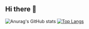 ## Hi there 👋

<!--
**Gabryell568/Gabryell568** is a ✨ _special_ ✨ repository because its `README.md` (this file) appears on your GitHub profile.

Here are some ideas to get you started:

- 🔭 I’m currently working on ...
- 🌱 I’m currently learning ...
- 👯 I’m looking to collaborate on ...
- 🤔 I’m looking for help with ...
- 💬 Ask me about ...
- 📫 How to reach me: ...
- 😄 Pronouns: ...
- ⚡ Fun fact: ...
-->
![Anurag's GitHub stats](https://github-readme-stats.vercel.app/api?username=Gabryell568&show_icons=true&theme=radical)
[![Top Langs](https://github-readme-stats.vercel.app/api/top-langs/?username=Gabryell568&layout=donut)](https://github.com/Gabryell568/github-readme-stats)

